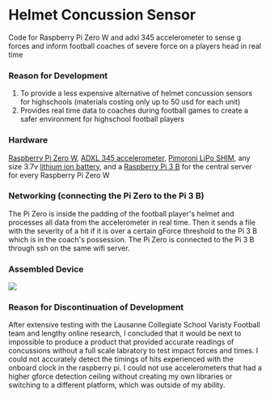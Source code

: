 # Helmet Concussion Sensor
Code for Raspberry Pi Zero W and adxl 345 accelerometer to sense g forces and inform football coaches of severe force on a players head in real time

### Reason for Development
1. To provide a less expensive alternative of helmet concussion sensors for highschools (materials costing only up to 50 usd for each unit)
2. Provides real time data to coaches during football games to create a safer environment for highschool football players

### Hardware
[Raspberry Pi Zero W](https://www.adafruit.com/product/3400), [ADXL 345 accelerometer](https://www.adafruit.com/product/1231), [Pimoroni LiPo SHIM](https://www.adafruit.com/product/3196), any size 3.7v [lithium ion battery](https://www.adafruit.com/?q=lithihium%20ion), and a 
[Raspberry Pi 3 B](https://www.adafruit.com/product/3055) for the central server for every Raspberry Pi Zero W

### Networking (connecting the Pi Zero to the Pi 3 B)
The Pi Zero is inside the padding of the football player's helmet and processes all data from the accelerometer in real time. Then it sends a file with the severity of a hit if it is over a certain gForce threshold to the Pi 3 B which is in the coach's possession. The Pi Zero is connected to the Pi 3 B through ssh on the same wifi server.

### Assembled Device
![](Helmet_Concussion_Sensor_Diagram.png)

### Reason for Discontinuation of Development
After extensive testing with the Lausanne Collegiate School Varisty Football team and lengthy online research, I concluded that it would be next to impossible to produce a product that provided accurate readings of concussions without a full scale labratory to test impact forces and times. I could not accurately detect the timings of hits experienced with the onboard clock in the raspberry pi. I could not use accelerometers that had a higher gforce detection ceiling without creating my own libraries or switching to a different platform, which was outside of my ability.

